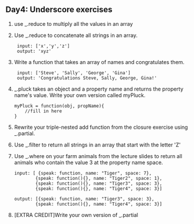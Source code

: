 ## Day4: Underscore exercises

1. use _.reduce to multiply all the values in an array

1. Use _.reduce to concatenate all strings in an array.
 
 		input: ['x','y','z']
 		output: 'xyz'


1. Write a function that takes an array of names and congratulates them.
		
		input: ['Steve', 'Sally', 'George', 'Gina']
		output: 'Congratulations Steve, Sally, George, Gina!'

 1. _.pluck takes an object and a property name and returns the property name's value. Write your own version called myPluck.
 
 		myPluck = function(obj, propName){
 			//fill in here
 		}  
 
 1. Rewrite your triple-nested add function from the closure exercise using _.partial.

 
 1. Use _.filter to return all strings in an array that start with the letter 'Z'
 
 1. Use _.where on your farm animals from the lecture slides to return all animals who contain the value 3 at the property name space.
 
 		input: [ {speak: function, name: "Tiger", space: 7},  
 				{speak: function(){}, name: "Tiger2", space: 1},  
 				{speak: function(){}, name: "Tiger3", space: 3},  
 				{speak: function(){}, name: "Tiger4", space: 3}]
 				
 		output: [{speak: function, name: "Tiger3", space: 3},  
 				{speak: function(){}, name: "Tiger4", space: 3}] 
 				
 				
  1. [EXTRA CREDIT]Write your own version of _.partial
 				

 		
  
